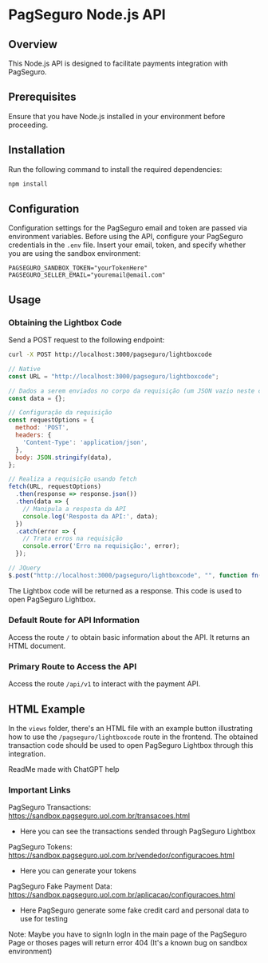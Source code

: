 # PagSeguro Node.js API

## Overview

This Node.js API is designed to facilitate payments integration with PagSeguro.

## Prerequisites

Ensure that you have Node.js installed in your environment before proceeding.

## Installation

Run the following command to install the required dependencies:

```bash
npm install
```

## Configuration

Configuration settings for the PagSeguro email and token are passed via environment variables. Before using the API, configure your PagSeguro credentials in the `.env` file. Insert your email, token, and specify whether you are using the sandbox environment:

```env
PAGSEGURO_SANDBOX_TOKEN="yourTokenHere"
PAGSEGURO_SELLER_EMAIL="youremail@email.com"
```

## Usage

### Obtaining the Lightbox Code

Send a POST request to the following endpoint:

```bash
curl -X POST http://localhost:3000/pagseguro/lightboxcode
```

```js
// Native
const URL = "http://localhost:3000/pagseguro/lightboxcode";

// Dados a serem enviados no corpo da requisição (um JSON vazio neste caso)
const data = {};

// Configuração da requisição
const requestOptions = {
  method: 'POST',
  headers: {
    'Content-Type': 'application/json',
  },
  body: JSON.stringify(data),
};

// Realiza a requisição usando fetch
fetch(URL, requestOptions)
  .then(response => response.json())
  .then(data => {
    // Manipula a resposta da API
    console.log('Resposta da API:', data);
  })
  .catch(error => {
    // Trata erros na requisição
    console.error('Erro na requisição:', error);
  });

```

```js
// JQuery
$.post("http://localhost:3000/pagseguro/lightboxcode", "", function fn(code) { displayLightBox(code) })
```

The Lightbox code will be returned as a response. This code is used to open PagSeguro Lightbox.

### Default Route for API Information

Access the route `/` to obtain basic information about the API. It returns an HTML document.

### Primary Route to Access the API

Access the route `/api/v1` to interact with the payment API.

## HTML Example

In the `views` folder, there's an HTML file with an example button illustrating how to use the `/pagseguro/lightboxcode` route in the frontend. The obtained transaction code should be used to open PagSeguro Lightbox through this integration.

ReadMe made with ChatGPT help

### Important Links

PagSeguro Transactions: https://sandbox.pagseguro.uol.com.br/transacoes.html
- Here you can see the transactions sended through PagSeguro Lightbox

PagSeguro Tokens: https://sandbox.pagseguro.uol.com.br/vendedor/configuracoes.html
- Here you can generate your tokens

PagSeguro Fake Payment Data: https://sandbox.pagseguro.uol.com.br/aplicacao/configuracoes.html
- Here PagSeguro generate some fake credit card and personal data to use for testing

Note: Maybe you have to signIn logIn in the main page of the PagSeguro Page or thoses pages will return error 404 (It's a known bug on sandbox environment)